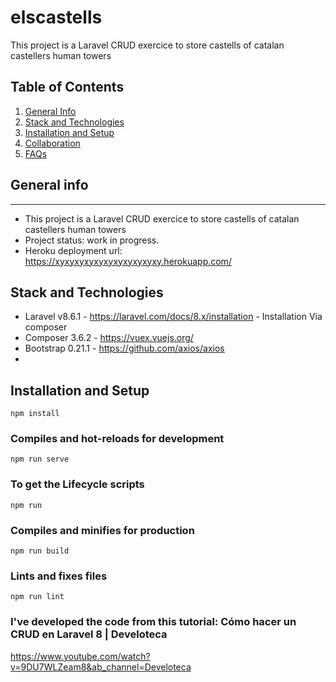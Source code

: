 # elscastells
This project is a Laravel CRUD exercice to store castells of catalan castellers human towers

## Table of Contents
1. [General Info](#general-info)
2. [Stack and Technologies](#stack-technologies)
3. [Installation and Setup](#installation-setup)
4. [Collaboration](#collaboration)
6. [FAQs](#faqs)

## General info
***
* This project is a Laravel CRUD exercice to store castells of catalan castellers human towers
* Project status: work in progress.
* Heroku deployment url: https://xyxyxyxyxyxyxyxyxyxyxy.herokuapp.com/

## Stack and Technologies

* Laravel v8.6.1 - https://laravel.com/docs/8.x/installation - Installation Via composer
* Composer 3.6.2 - https://vuex.vuejs.org/
* Bootstrap 0.21.1 - https://github.com/axios/axios
* 

## Installation and Setup
```
npm install
```

### Compiles and hot-reloads for development
```
npm run serve
```

### To get the Lifecycle scripts
```
npm run
```

### Compiles and minifies for production
```
npm run build
```

### Lints and fixes files
```
npm run lint
```


### I've developed the code from this tutorial: Cómo hacer un CRUD en Laravel 8 | Develoteca
https://www.youtube.com/watch?v=9DU7WLZeam8&ab_channel=Develoteca
